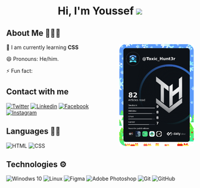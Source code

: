 
<h1 align="center">Hi, I'm Youssef <img src="https://github.com/TheDudeThatCode/TheDudeThatCode/blob/master/Assets/Hi.gif" width="29px"> </h1>

## About Me 🧑🏼‍💻

<a href="https://app.daily.dev/Toxic_Hunt3r"><img src="https://raw.githubusercontent.com/ToxicHunt3r/ToxicHunt3r/main/Files/Toxic_Hunt3r.png" width="200" align="right" alt="Toxic Hunt3r's Dev Card"/></a>

🌱 I am currently learning **CSS**

😄 Pronouns: He/him.

⚡ Fun fact:

## Contact with me

<div align="left">

<a href="https://twitter.com/Toxic_Hunt3r" target="_blank"><img src="https://img.shields.io/badge/Twitter-1DA1F2?style=for-the-badge&logo=twitter&logoColor=white" alt="Twitter"/></a>
<a href="https://www.linkedin.com/in/toxichunt3r/" target="_blank"><img src="https://img.shields.io/badge/LinkedIn-0077B5?style=for-the-badge&logo=linkedin&logoColor=white" alt="Linkedin"/></a>
<a href="https://www.instagram.com/toxic_hunt3r" target="_blank"><img src="https://img.shields.io/badge/Facebook-%231877F2.svg?style=for-the-badge&logo=Facebook&logoColor=white" alt="Facebook"/></a>
<a href="https://www.instagram.com/toxic_hunt3r" target="_blank"><img src="https://img.shields.io/badge/Instagram-E4405F?style=for-the-badge&logo=instagram&logoColor=white" alt="Instagram"/></a>
</div>

## Languages ✍🏼
<div align="left">

<img src="https://img.shields.io/badge/HTML5-E34F26?style=for-the-badge&logo=html5&logoColor=white" alt="HTML"/>
<img src="https://img.shields.io/badge/CSS3-1572B6?style=for-the-badge&logo=css3&logoColor=white" alt="CSS"/>

</div>


## Technologies ⚙️
<div align="left">

<img src="https://img.shields.io/badge/HTML5-E34F26?style=for-the-badge&logo=html5&logoColor=white" alt="Winodws 10"/>
<img src="https://img.shields.io/badge/CSS3-1572B6?style=for-the-badge&logo=css3&logoColor=white" alt="Linux"/>
<img src="https://img.shields.io/badge/CSS3-1572B6?style=for-the-badge&logo=css3&logoColor=white" alt="Figma"/>
<img src="https://img.shields.io/badge/adobephotoshop-%2331A8FF.svg?style=for-the-badge&logo=adobephotoshop&logoColor=white" alt="Adobe Photoshop"/>
<img src="https://img.shields.io/badge/CSS3-1572B6?style=for-the-badge&logo=css3&logoColor=white" alt="Git"/>
<img src="https://img.shields.io/badge/CSS3-1572B6?style=for-the-badge&logo=css3&logoColor=white" alt="GitHub"/>

</div>